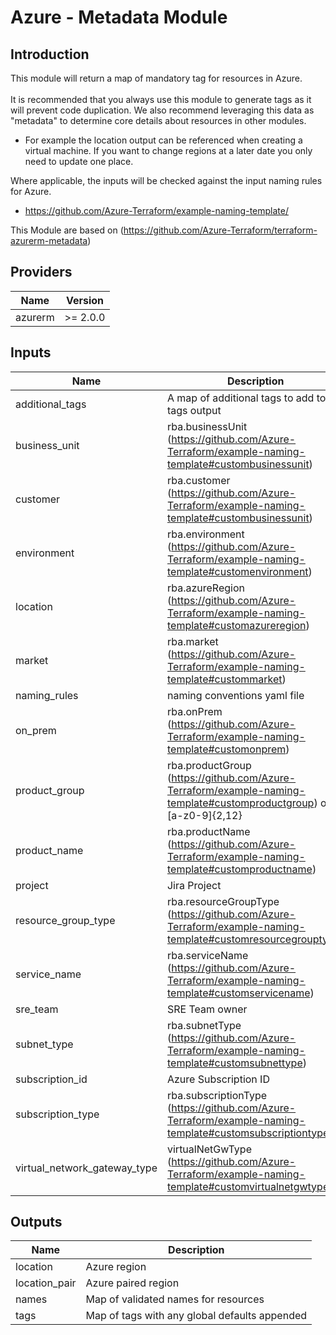 # Azure - Metadata Module

## Introduction

This module will return a map of mandatory tag for resources in Azure.<br />
<br />
It is recommended that you always use this module to generate tags as it will prevent code duplication. We also recommend leveraging this data as "metadata" to determine core details about resources in other modules.

- For example the location output can be referenced when creating a virtual machine. If you want to change regions at a later date you only need to update one place.<br />

Where applicable, the inputs will be checked against the input naming rules for Azure.

- https://github.com/Azure-Terraform/example-naming-template/<br />

This Module are based on (https://github.com/Azure-Terraform/terraform-azurerm-metadata)

<!--- BEGIN_TF_DOCS --->
## Providers

| Name | Version |
|------|---------|
| azurerm | >= 2.0.0 |

## Inputs

| Name | Description | Type | Default | Required |
|------|-------------|------|---------|:-----:|
| additional\_tags | A map of additional tags to add to the tags output | `map(string)` | `{}` | no |
| business\_unit | rba.businessUnit (https://github.com/Azure-Terraform/example-naming-template#custombusinessunit) | `string` | n/a | yes |
| customer | rba.customer (https://github.com/Azure-Terraform/example-naming-template#custombusinessunit) | `string` | n/a | yes |
| environment | rba.environment (https://github.com/Azure-Terraform/example-naming-template#customenvironment) | `string` | n/a | yes |
| location | rba.azureRegion (https://github.com/Azure-Terraform/example-naming-template#customazureregion) | `string` | n/a | yes |
| market | rba.market (https://github.com/Azure-Terraform/example-naming-template#custommarket) | `string` | n/a | yes |
| naming\_rules | naming conventions yaml file | `string` | n/a | yes |
| on\_prem | rba.onPrem (https://github.com/Azure-Terraform/example-naming-template#customonprem) | `string` | `""` | no |
| product\_group | rba.productGroup (https://github.com/Azure-Terraform/example-naming-template#customproductgroup) or [a-z0-9]{2,12} | `string` | n/a | no |
| product\_name | rba.productName (https://github.com/Azure-Terraform/example-naming-template#customproductname) | `string` | n/a | no |
| project | Jira Project | `string` | n/a | yes |
| resource\_group\_type | rba.resourceGroupType (https://github.com/Azure-Terraform/example-naming-template#customresourcegrouptype) | `string` | n/a | yes |
| service\_name | rba.serviceName (https://github.com/Azure-Terraform/example-naming-template#customservicename) | `string` | `""` | no |
| sre\_team | SRE Team owner | `string` | `""` | no |
| subnet\_type | rba.subnetType (https://github.com/Azure-Terraform/example-naming-template#customsubnettype) | `string` | `""` | no |
| subscription\_id | Azure Subscription ID | `string` | n/a | yes |
| subscription\_type | rba.subscriptionType (https://github.com/Azure-Terraform/example-naming-template#customsubscriptiontype) | `string` | n/a | yes |
| virtual\_network\_gateway\_type | virtualNetGwType (https://github.com/Azure-Terraform/example-naming-template#customvirtualnetgwtype) | `string` | `""` | no |

## Outputs

| Name | Description |
|------|-------------|
| location | Azure region |
| location\_pair | Azure paired region |
| names | Map of validated names for resources |
| tags | Map of tags with any global defaults appended |
<!--- END_TF_DOCS --->